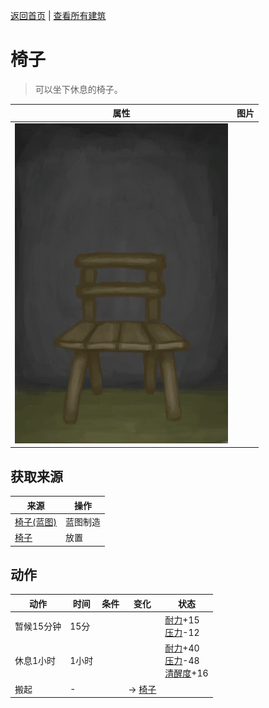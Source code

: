 [返回首页](index.md)   |  [查看所有建筑](building.md)
# 椅子  
> 可以坐下休息的椅子。  
  
  属性  |   图片   
 ----  |  ----:   
   |  ![](Sprite/Chair.png)   
  
## 获取来源  
来源  |  操作  
----  |  ----  
[椅子(蓝图)](Bp_Chair.md)  |  蓝图制造  
[椅子](Chair.md)  |  放置  
## 动作  
动作  |  时间  |  条件  |  变化  |  状态  
----  |  ----  |  ----  |  ----  |  ----  
暂候15分钟  |  15分  |    |    |  [耐力](Stamina.md)+15<br>[压力](Stress.md)-12  
休息1小时  |  1小时  |    |    |  [耐力](Stamina.md)+40<br>[压力](Stress.md)-48<br>[清醒度](Wakefulness.md)+16  
搬起  |  -  |    |  → [椅子](Chair.md)<br>  |    
